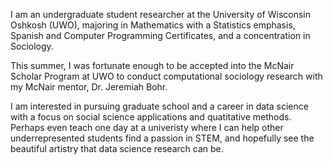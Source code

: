 I am an undergraduate student researcher at the University of Wisconsin Oshkosh (UWO), majoring in Mathematics with a Statistics emphasis, Spanish and Computer Programming Certificates, and a concentration in Sociology. 

This summer, I was fortunate enough to be accepted into the McNair Scholar Program at UWO to conduct computational sociology research with my McNair mentor, Dr. Jeremiah Bohr.

I am interested in pursuing graduate school and a career in data science with a focus on social science applications and quatitative methods. Perhaps even teach one day at a univeristy where I can help other underrepresented students find a passion in STEM, and hopefully see the beautiful artistry that data science research can be. 
